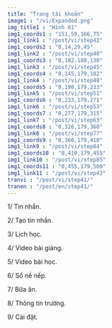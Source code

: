 ```yaml
---
title: "Trang tài khoản"
image1 : "/vi/Expanded.png"
img_title1 : "Hình 01"
img1_coords1 : "151,59,166,75"
img1_link1 : "/post/vi/step42"
img1_coords2 : "0,14,29,45"
img1_link2 : "/post/vi/step40"
img1_coords3 : "0,102,180,130"
img1_link3 : "/post/vi/step45"
img1_coords4 : "0,145,179,182"
img1_link4 : "/post/vi/step48"
img1_coords5 : "0,190,179,233"
img1_link5 : "/post/vi/step51"
img1_coords6 : "0,233,179,271"
img1_link6 : "/post/vi/step53"
img1_coords7 : "0,277,179,315"
img1_link7 : "/post/vi/step63"
img1_coords8 : "0,326,179,360"
img1_link8 : "/post/vi/step77"
img1_coords9 : "0,360,179,410"
img1_link9 : "/post/vi/step84"
img1_coords10 : "0,410,179,455"
img1_link10 : "/post/vi/step85"
img1_coords11 : "0,455,179,500"
img1_link11 : "/post/vi/step43"
tranvi : "/post/vi/step41/"
tranen : "/post/en/step41/"
---
```

1/ Tin nhắn.

2/ Tạo tin nhắn.

3/ Lịch học.

4/ Video bài giảng.

5/ Video bài học.

6/ Sổ nề nếp.

7/ Bữa ăn.

8/ Thông tin trường.

9/ Cài đặt.